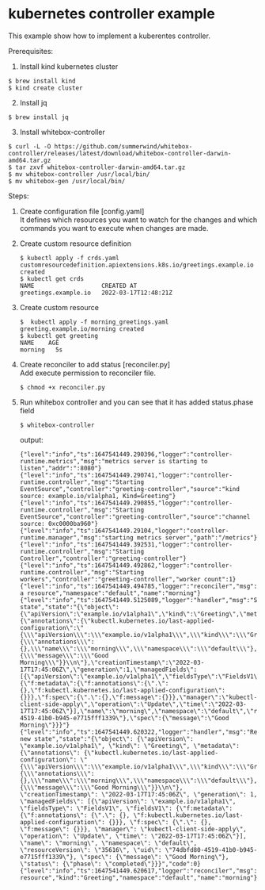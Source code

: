 # kubernetes controller example

This example show how to implement a kuberentes controller.

Prerequisites: 

1. Install kind kubernetes cluster
```shell
$ brew install kind 
$ kind create cluster
```
2. Install jq
```shell
$ brew install jq
```
3. Install whitebox-controller
```shell
$ curl -L -O https://github.com/summerwind/whitebox-controller/releases/latest/download/whitebox-controller-darwin-amd64.tar.gz
$ tar zxvf whitebox-controller-darwin-amd64.tar.gz
$ mv whitebox-controller /usr/local/bin/
$ mv whitebox-gen /usr/local/bin/
```

Steps: 
1. Create configuration file [config.yaml]  
   It defines which resources you want to watch for the changes and which commands you want to execute when changes are made.
2. Create custom resource definition    
   ```shell
   $ kubectl apply -f crds.yaml 
   customresourcedefinition.apiextensions.k8s.io/greetings.example.io created
   $ kubectl get crds 
   NAME                   CREATED AT
   greetings.example.io   2022-03-17T12:48:21Z
   ```
3. Create custom resource  
   ```shell
   $  kubectl apply -f morning_greetings.yaml
   greeting.example.io/morning created
   $ kubectl get greeting
   NAME    AGE
   morning   5s
   ```
4. Create reconciler to add status [reconciler.py]  
   Add execute permission to reconciler file.
   ```shell
   $ chmod +x reconciler.py
   ```
5. Run whitebox controller and you can see that it has added status.phase field
   ```shell
   $ whitebox-controller
   ```
   
   output:
   ```shell
   {"level":"info","ts":1647541449.290396,"logger":"controller-runtime.metrics","msg":"metrics server is starting to listen","addr":":8080"}
   {"level":"info","ts":1647541449.290741,"logger":"controller-runtime.controller","msg":"Starting EventSource","controller":"greeting-controller","source":"kind source: example.io/v1alpha1, Kind=Greeting"}
   {"level":"info","ts":1647541449.290855,"logger":"controller-runtime.controller","msg":"Starting EventSource","controller":"greeting-controller","source":"channel source: 0xc0000ba960"}
   {"level":"info","ts":1647541449.29104,"logger":"controller-runtime.manager","msg":"starting metrics server","path":"/metrics"}
   {"level":"info","ts":1647541449.392531,"logger":"controller-runtime.controller","msg":"Starting Controller","controller":"greeting-controller"}
   {"level":"info","ts":1647541449.492862,"logger":"controller-runtime.controller","msg":"Starting workers","controller":"greeting-controller","worker count":1}
   {"level":"info","ts":1647541449.494785,"logger":"reconciler","msg":"Reconcile a resource","namespace":"default","name":"morning"}
   {"level":"info","ts":1647541449.5125089,"logger":"handler","msg":"Sending state","state":"{\"object\":{\"apiVersion\":\"example.io/v1alpha1\",\"kind\":\"Greeting\",\"metadata\":{\"annotations\":{\"kubectl.kubernetes.io/last-applied-configuration\":\"{\\\"apiVersion\\\":\\\"example.io/v1alpha1\\\",\\\"kind\\\":\\\"Greeting\\\",\\\"metadata\\\":{\\\"annotations\\\":{},\\\"name\\\":\\\"morning\\\",\\\"namespace\\\":\\\"default\\\"},\\\"spec\\\":{\\\"message\\\":\\\"Good Morning\\\"}}\\n\"},\"creationTimestamp\":\"2022-03-17T17:45:06Z\",\"generation\":1,\"managedFields\":[{\"apiVersion\":\"example.io/v1alpha1\",\"fieldsType\":\"FieldsV1\",\"fieldsV1\":{\"f:metadata\":{\"f:annotations\":{\".\":{},\"f:kubectl.kubernetes.io/last-applied-configuration\":{}}},\"f:spec\":{\".\":{},\"f:message\":{}}},\"manager\":\"kubectl-client-side-apply\",\"operation\":\"Update\",\"time\":\"2022-03-17T17:45:06Z\"}],\"name\":\"morning\",\"namespace\":\"default\",\"resourceVersion\":\"35616\",\"uid\":\"74dbfd80-4519-41b0-b945-e7715fff1339\"},\"spec\":{\"message\":\"Good Morning\"}}}"}
   {"level":"info","ts":1647541449.620322,"logger":"handler","msg":"Received new state","state":"{\"object\": {\"apiVersion\": \"example.io/v1alpha1\", \"kind\": \"Greeting\", \"metadata\": {\"annotations\": {\"kubectl.kubernetes.io/last-applied-configuration\": \"{\\\"apiVersion\\\":\\\"example.io/v1alpha1\\\",\\\"kind\\\":\\\"Greeting\\\",\\\"metadata\\\":{\\\"annotations\\\":{},\\\"name\\\":\\\"morning\\\",\\\"namespace\\\":\\\"default\\\"},\\\"spec\\\":{\\\"message\\\":\\\"Good Morning\\\"}}\\n\"}, \"creationTimestamp\": \"2022-03-17T17:45:06Z\", \"generation\": 1, \"managedFields\": [{\"apiVersion\": \"example.io/v1alpha1\", \"fieldsType\": \"FieldsV1\", \"fieldsV1\": {\"f:metadata\": {\"f:annotations\": {\".\": {}, \"f:kubectl.kubernetes.io/last-applied-configuration\": {}}}, \"f:spec\": {\".\": {}, \"f:message\": {}}}, \"manager\": \"kubectl-client-side-apply\", \"operation\": \"Update\", \"time\": \"2022-03-17T17:45:06Z\"}], \"name\": \"morning\", \"namespace\": \"default\", \"resourceVersion\": \"35616\", \"uid\": \"74dbfd80-4519-41b0-b945-e7715fff1339\"}, \"spec\": {\"message\": \"Good Morning\"}, \"status\": {\"phase\": \"completed\"}}}","code":0}
   {"level":"info","ts":1647541449.620617,"logger":"reconciler","msg":"Updating resource","kind":"Greeting","namespace":"default","name":"morning"}
   ```